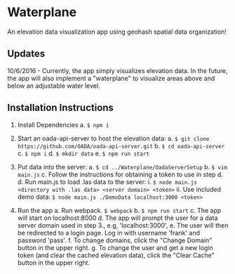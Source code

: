 # Waterplane

An elevation data visualization app using geohash spatial data organization!

## Updates
10/6/2016 - Currently, the app simply visualizes elevation data.  In the future, 
the app will also implement a "waterplane" to visualize areas above and below
an adjustable water level.

## Installation Instructions
1. Install Dependencies
a. `$ npm i`

2. Start an oada-api-server to host the elevation data:
a. `$ git clone https://github.com/OADA/oada-api-server.git`
b. `$ cd oada-api-server`
c. `$ npm i`
d. `$ mkdir data`
e. `$ npm run start`

3. Put data into the server:
a. `$ cd ../Waterplane/OadaServerSetup`
b. `$ vim main.js`
c. Follow the instructions for obtaining a token to use in step d.
d. Run main.js to load .las data to the server:
  i. `$ node main.js <directory with .las data> <server domain> <token>`
  ii. Use included demo data: `$ node main.js ./DemoData localhost:3000 <token>`

4. Run the app
a. Run webpack. `$ webpack`
b. `$ npm run start`
c. The app will start on localhost:8000
d. The app will prompt the user for a data server domain used in step 3., e.g, 'localhost:3000',
e. The user will then be redirected to a login page. Log in with username 'frank' and password 'pass'.
f. To change domains, click the "Change Domain" button in the upper right.
g. To change the user and get a new login token (and clear the cached elevation data), click the "Clear Cache" button in the upper right.
